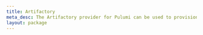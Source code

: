 ```yaml
---
title: Artifactory
meta_desc: The Artifactory provider for Pulumi can be used to provision any of the cloud resources available in Artifactory.
layout: package
---
```

